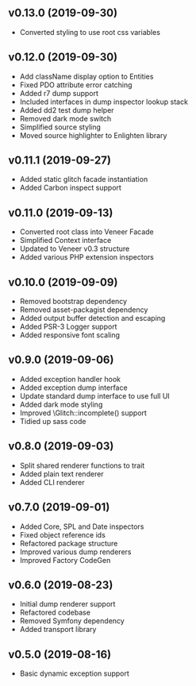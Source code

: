 ## v0.13.0 (2019-09-30)
* Converted styling to use root css variables

## v0.12.0 (2019-09-30)
* Add className display option to Entities
* Fixed PDO attribute error catching
* Added r7 dump support
* Included interfaces in dump inspector lookup stack
* Added dd2 test dump helper
* Removed dark mode switch
* Simplified source styling
* Moved source highlighter to Enlighten library

## v0.11.1 (2019-09-27)
* Added static glitch facade instantiation
* Added Carbon inspect support

## v0.11.0 (2019-09-13)
* Converted root class into Veneer Facade
* Simplified Context interface
* Updated to Veneer v0.3 structure
* Added various PHP extension inspectors

## v0.10.0 (2019-09-09)
* Removed bootstrap dependency
* Removed asset-packagist dependency
* Added output buffer detection and escaping
* Added PSR-3 Logger support
* Added responsive font scaling

## v0.9.0 (2019-09-06)
* Added exception handler hook
* Added exception dump interface
* Update standard dump interface to use full UI
* Added dark mode styling
* Improved \Glitch::incomplete() support
* Tidied up sass code

## v0.8.0 (2019-09-03)
* Split shared renderer functions to trait
* Added plain text renderer
* Added CLI renderer

## v0.7.0 (2019-09-01)
* Added Core, SPL and Date inspectors
* Fixed object reference ids
* Refactored package structure
* Improved various dump renderers
* Improved Factory CodeGen

## v0.6.0 (2019-08-23)
* Initial dump renderer support
* Refactored codebase
* Removed Symfony dependency
* Added transport library

## v0.5.0 (2019-08-16)
* Basic dynamic exception support
